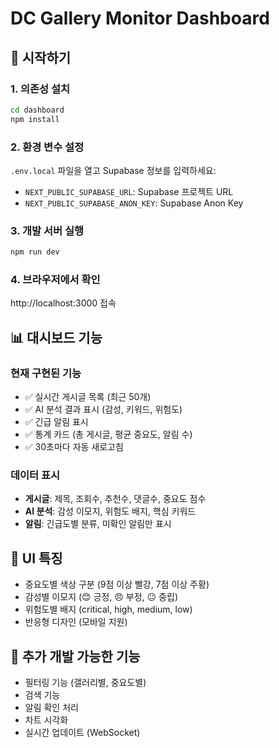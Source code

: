 # DC Gallery Monitor Dashboard

## 🚀 시작하기

### 1. 의존성 설치
```bash
cd dashboard
npm install
```

### 2. 환경 변수 설정
`.env.local` 파일을 열고 Supabase 정보를 입력하세요:
- `NEXT_PUBLIC_SUPABASE_URL`: Supabase 프로젝트 URL
- `NEXT_PUBLIC_SUPABASE_ANON_KEY`: Supabase Anon Key

### 3. 개발 서버 실행
```bash
npm run dev
```

### 4. 브라우저에서 확인
http://localhost:3000 접속

## 📊 대시보드 기능

### 현재 구현된 기능
- ✅ 실시간 게시글 목록 (최근 50개)
- ✅ AI 분석 결과 표시 (감성, 키워드, 위험도)
- ✅ 긴급 알림 표시
- ✅ 통계 카드 (총 게시글, 평균 중요도, 알림 수)
- ✅ 30초마다 자동 새로고침

### 데이터 표시
- **게시글**: 제목, 조회수, 추천수, 댓글수, 중요도 점수
- **AI 분석**: 감성 이모지, 위험도 배지, 핵심 키워드
- **알림**: 긴급도별 분류, 미확인 알림만 표시

## 🎨 UI 특징
- 중요도별 색상 구분 (9점 이상 빨강, 7점 이상 주황)
- 감성별 이모지 (😊 긍정, 😠 부정, 😐 중립)
- 위험도별 배지 (critical, high, medium, low)
- 반응형 디자인 (모바일 지원)

## 🔧 추가 개발 가능한 기능
- 필터링 기능 (갤러리별, 중요도별)
- 검색 기능
- 알림 확인 처리
- 차트 시각화
- 실시간 업데이트 (WebSocket)
